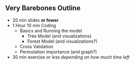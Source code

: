 ## Very Barebones Outline

* 20 min slides **or fewer**
* 1 Hour 10 min Coding
  * Basics and Running the model 
    * Tree Model (and visualizations)
    * Forest Model (and visualizations?)
  * Cross Validation
  * Permutation importance (and graph?)
* 30 min exercise *or less depending on how much time left*
